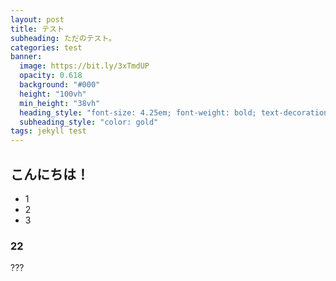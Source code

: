 ```yaml
---
layout: post
title: テスト
subheading: ただのテスト。
categories: test
banner:
  image: https://bit.ly/3xTmdUP
  opacity: 0.618
  background: "#000"
  height: "100vh"
  min_height: "38vh"
  heading_style: "font-size: 4.25em; font-weight: bold; text-decoration: underline"
  subheading_style: "color: gold"
tags: jekyll test
---
```

## こんにちは！
- 1
- 2
- 3

### 22
???

